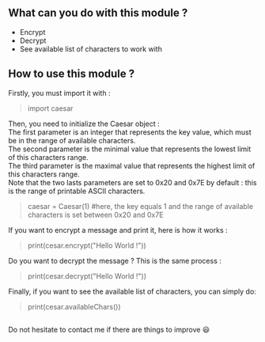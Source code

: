 ## **What can you do with this module ?**

- Encrypt 
- Decrypt
- See available list of characters to work with

## **How to use this module ?**

Firstly, you must import it with : 
> import caesar

Then, you need to initialize the Caesar object :<br>
The first parameter is an integer that represents the key value, which must be in the range of available characters.<br>
The second parameter is the minimal value that represents the lowest limit of this characters range.<br>
The third parameter is the maximal value that represents the highest limit of this characters range.<br>
Note that the two lasts parameters are set to 0x20 and 0x7E by default : this is the range of printable ASCII characters.<br>
> caesar = Caesar(1)    #here, the key equals 1 and the range of available characters is set between 0x20 and 0x7E

If you want to encrypt a message and print it, here is how it works : 
> print(cesar.encrypt("Hello World !"))

Do you want to decrypt the message ? This is the same process :
> print(cesar.decrypt("Hello World !"))

Finally, if you want to see the available list of characters, you can simply do:
> print(cesar.availableChars())

##
Do not hesitate to contact me if there are things to improve :smiley:
